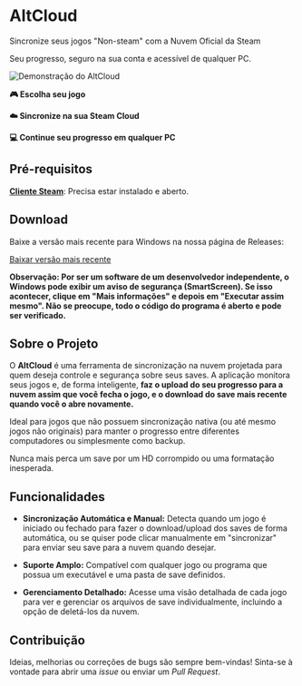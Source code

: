 # AltCloud

Sincronize seus jogos "Non-steam" com a Nuvem Oficial da Steam

Seu progresso, seguro na sua conta e acessível de qualquer PC.

![Demonstração do AltCloud](https://i.imgur.com/link-para-sua-imagem.gif)

**🎮 Escolha seu jogo**

**☁️ Sincronize na sua Steam Cloud**

**💻 Continue seu progresso em qualquer PC**

## Pré-requisitos

**[Cliente Steam](https://store.steampowered.com/about/)**: Precisa estar instalado e aberto.

## Download

Baixe a versão mais recente para Windows na nossa página de Releases:

[Baixar versão mais recente](https://github.com/nakomaNS/AltCloud/releases/download/1.0/AltCloud.exe)

**Observação: Por ser um software de um desenvolvedor independente, o Windows pode exibir um aviso de segurança (SmartScreen). Se isso acontecer, clique em "Mais informações" e depois em "Executar assim mesmo". 
Não se preocupe, todo o código do programa é aberto e pode ser verificado.**

## Sobre o Projeto

O **AltCloud** é uma ferramenta de sincronização na nuvem projetada para quem deseja controle e segurança sobre seus saves. A aplicação monitora seus jogos e, de forma inteligente, **faz o upload do seu progresso para a nuvem assim que você fecha o jogo, e o download do save mais recente quando você o abre novamente.**

Ideal para jogos que não possuem sincronização nativa (ou até mesmo jogos não originais) para manter o progresso entre diferentes computadores ou simplesmente como backup.

Nunca mais perca um save por um HD corrompido ou uma formatação inesperada.

## Funcionalidades

* **Sincronização Automática e Manual:** Detecta quando um jogo é iniciado ou fechado para fazer o download/upload dos saves de forma automática, ou se quiser pode clicar manualmente em "sincronizar" para enviar seu save para a nuvem quando desejar.

* **Suporte Amplo:** Compatível com qualquer jogo ou programa que possua um executável e uma pasta de save definidos.

* **Gerenciamento Detalhado:** Acesse uma visão detalhada de cada jogo para ver e gerenciar os arquivos de save individualmente, incluindo a opção de deletá-los da nuvem.

## Contribuição

Ideias, melhorias ou correções de bugs são sempre bem-vindas! Sinta-se à vontade para abrir uma *issue* ou enviar um *Pull Request*.
